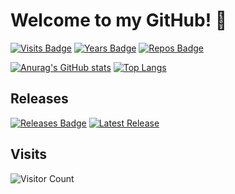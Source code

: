 # Welcome to my GitHub! 👋

[![Visits Badge](https://badges.pufler.dev/visits/jyst06/jyst06)](https://badges.pufler.dev)
[![Years Badge](https://badges.pufler.dev/years/jyst06)](https://badges.pufler.dev)
[![Repos Badge](https://badges.pufler.dev/repos/jyst06)](https://badges.pufler.dev)

[![Anurag's GitHub stats](https://github-readme-stats.vercel.app/api?username=jyst06&show_icons=true&theme=radical)](https://github.com/anuraghazra/github-readme-stats)
[![Top Langs](https://github-readme-stats.vercel.app/api/top-langs/?username=jyst06&layout=compact)](https://github.com/anuraghazra/github-readme-stats)

## Releases

[![Releases Badge](https://img.shields.io/github/downloads/jyst06/WurtheringWave_Analyzer/total)](https://github.com/jyst06/WurtheringWave_Analyzer/releases)
[![Latest Release](https://img.shields.io/github/v/release/jyst06/WurtheringWave_Analyzer)](https://github.com/jyst06/WurtheringWave_Analyzer/releases/latest)

## Visits
![Visitor Count](https://profile-counter.glitch.me/jyst06/count.svg)

